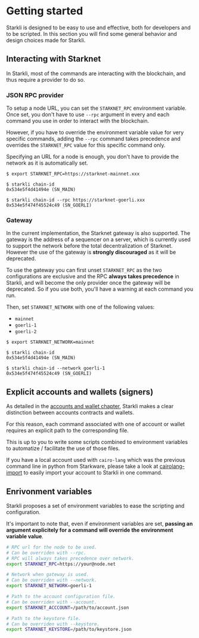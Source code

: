 # Getting started

Starkli is designed to be easy to use and effective, both
for developers and to be scripted. In this section you will find
some general behavior and design choices made for Starkli.

## Interacting with Starknet

In Starkli, most of the commands are interacting with the blockchain,
and thus require a provider to do so.

### JSON RPC provider

To setup a node URL, you can set the `STARKNET_RPC` environment variable.
Once set, you don't have to use `--rpc` argument in every and each command
you use in order to interact with the blockchain.

However, if you have to override the environment variable value for
very specific commands, adding the `--rpc` command takes precedence
and overrides the `STARKNET_RPC` value for this specific command only.

Specifying an URL for a node is enough, you don't have to provide the network
as it is automatically set.

```
$ export STARKNET_RPC=https://starknet-mainnet.xxx

$ starkli chain-id
0x534e5f4d41494e (SN_MAIN)

$ starkli chain-id --rpc https://starknet-goerli.xxx
0x534e5f474f45524c49 (SN_GOERLI)
```

### Gateway

In the current implementation, the Starknet gateway is also supported.
The gateway is the address of a sequencer on a server, which is currently used
to support the network before the total decentralization of Starknet.
However the use of the gateway is **strongly discouraged** as it will be deprecated.

To use the gateway you can first unset `STARKNET_RPC` as the two configurations
are exclusive and the RPC **always takes precedence** in Starkli, and will become the only
provider once the gateway will be deprecated. So if you use both, you'll have a warning
at each command you run.

Then, set `STARKNET_NETWORK` with one of the following values:

- `mainnet`
- `goerli-1`
- `goerli-2`

```
$ export STARKNET_NETWORK=mainnet

$ starkli chain-id
0x534e5f4d41494e (SN_MAIN)

$ starkli chain-id --network goerli-1
0x534e5f474f45524c49 (SN_GOERLI)
```

## Explicit accounts and wallets (signers)

As detailed in the [accounts and wallet chapter](./accounts-wallets.md),
Starkli makes a clear distinction between accounts contracts and wallets.

For this reason, each command associated with one of account or wallet requires an
explicit path to the corresponding file.

This is up to you to write some scripts combined to environment variables
to automatize / facilitate the use of those files.

If you have a local account used with `cairo-lang` which was the previous
command line in python from Starkware, please take a look at
[cairolang-import](./subcommands/cairolang-import.md)
to easily import your account to Starkli in one command.


## Enrivonment variables

Starkli proposes a set of environment variables to ease the scripting
and configuration.

It's important to note that, even if environment variables are set,
**passing an argument explicitely for a command will override the
environment variable value**.

```bash
# RPC url for the node to be used.
# Can be overriden with --rpc.
# RPC will always takes precedence over network.
export STARKNET_RPC=https://your@node.net

# Network when gateway is used.
# Can be overriden with --network.
export STARKNET_NETWORK=goerli-1

# Path to the account configuration file.
# Can be overriden with --account.
export STARKNET_ACCCOUNT=/path/to/account.json

# Path to the keystore file.
# Can be overriden with --keystore.
export STARKNET_KEYSTORE=/path/to/keystore.json
```

